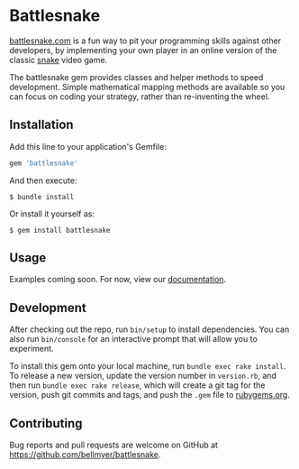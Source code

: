 # Battlesnake

[battlesnake.com](https://battlesnake.com) is a fun way to pit your programming skills against other developers, by implementing your own player in an
online version of the classic [snake](https://en.wikipedia.org/wiki/Snake_(video_game_genre)) video game.

The battlesnake gem provides classes and helper methods to speed development. Simple mathematical mapping methods are available so you can focus on
coding your strategy, rather than re-inventing the wheel.

## Installation

Add this line to your application's Gemfile:

```ruby
gem 'battlesnake'
```

And then execute:

    $ bundle install

Or install it yourself as:

    $ gem install battlesnake

## Usage

Examples coming soon. For now, view our [documentation](https://raw.githubusercontent.com/bellmyer/battlesnake/master/doc/_index.html).

## Development

After checking out the repo, run `bin/setup` to install dependencies. You can also run `bin/console` for an interactive prompt that will allow you to experiment.

To install this gem onto your local machine, run `bundle exec rake install`. To release a new version, update the version number in `version.rb`, and then run `bundle exec rake release`, which will create a git tag for the version, push git commits and tags, and push the `.gem` file to [rubygems.org](https://rubygems.org).

## Contributing

Bug reports and pull requests are welcome on GitHub at https://github.com/bellmyer/battlesnake.

